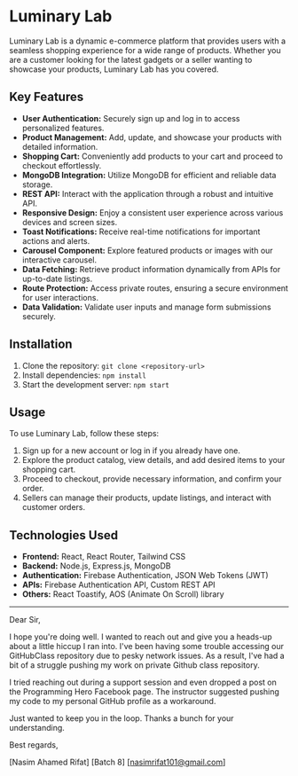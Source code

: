 
# Luminary Lab

Luminary Lab is a dynamic e-commerce platform that provides users with a seamless shopping experience for a wide range of products. Whether you are a customer looking for the latest gadgets or a seller wanting to showcase your products, Luminary Lab has you covered.

## Key Features

- **User Authentication:** Securely sign up and log in to access personalized features.
- **Product Management:** Add, update, and showcase your products with detailed information.
- **Shopping Cart:** Conveniently add products to your cart and proceed to checkout effortlessly.
- **MongoDB Integration:** Utilize MongoDB for efficient and reliable data storage.
- **REST API:** Interact with the application through a robust and intuitive API.
- **Responsive Design:** Enjoy a consistent user experience across various devices and screen sizes.
- **Toast Notifications:** Receive real-time notifications for important actions and alerts.
- **Carousel Component:** Explore featured products or images with our interactive carousel.
- **Data Fetching:** Retrieve product information dynamically from APIs for up-to-date listings.
- **Route Protection:** Access private routes, ensuring a secure environment for user interactions.
- **Data Validation:** Validate user inputs and manage form submissions securely.

## Installation

1. Clone the repository: `git clone <repository-url>`
2. Install dependencies: `npm install`
3. Start the development server: `npm start`

## Usage

To use Luminary Lab, follow these steps:

1. Sign up for a new account or log in if you already have one.
2. Explore the product catalog, view details, and add desired items to your shopping cart.
3. Proceed to checkout, provide necessary information, and confirm your order.
4. Sellers can manage their products, update listings, and interact with customer orders.

## Technologies Used

- **Frontend:** React, React Router, Tailwind CSS
- **Backend:** Node.js, Express.js, MongoDB
- **Authentication:** Firebase Authentication, JSON Web Tokens (JWT)
- **APIs:** Firebase Authentication API, Custom REST API
- **Others:** React Toastify, AOS (Animate On Scroll) library

---



Dear Sir,

I hope you're doing well. I wanted to reach out and give you a heads-up about a little hiccup I ran into. I've been having some trouble accessing our GitHubClass repository due to pesky network issues. As a result, I've had a bit of a struggle pushing my work on private Github class repository.

I tried reaching out during a support session and even dropped a post on the Programming Hero Facebook page. The instructor suggested pushing my code to my personal GitHub profile as a workaround.

Just wanted to keep you in the loop. Thanks a bunch for your understanding.

Best regards,

[Nasim Ahamed Rifat]
[Batch 8]
[nasimrifat101@gmail.com]